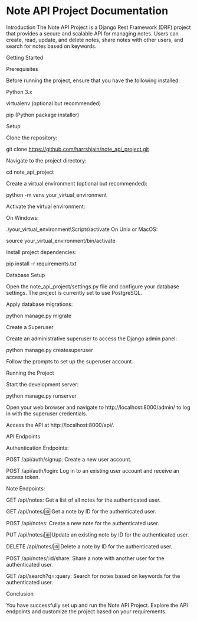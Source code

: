 # Note API Project Documentation
Introduction
The Note API Project is a Django Rest Framework (DRF) project that provides a secure and scalable API for managing notes. Users can create, read, update, and delete notes, share notes with other users, and search for notes based on keywords.

Getting Started

Prerequisites

Before running the project, ensure that you have the following installed:

Python 3.x

virtualenv (optional but recommended)

pip (Python package installer)

Setup

Clone the repository:



git clone https://github.com/harrshjain/note_api_project.git

Navigate to the project directory:

cd note_api_project

Create a virtual environment (optional but recommended):



python -m venv your_virtual_environment

Activate the virtual environment:

On Windows:

.\your_virtual_environment\Scripts\activate
On Unix or MacOS:

source your_virtual_environment/bin/activate

Install project dependencies:



pip install -r requirements.txt

Database Setup

Open the note_api_project/settings.py file and configure your database settings. The project is currently set to use PostgreSQL.

Apply database migrations:

python manage.py migrate

Create a Superuser

Create an administrative superuser to access the Django admin panel:

python manage.py createsuperuser

Follow the prompts to set up the superuser account.

Running the Project

Start the development server:

python manage.py runserver

Open your web browser and navigate to http://localhost:8000/admin/ to log in with the superuser credentials.

Access the API at http://localhost:8000/api/.


API Endpoints

Authentication Endpoints:

POST /api/auth/signup: Create a new user account.

POST /api/auth/login: Log in to an existing user account and receive an access token.

Note Endpoints:

GET /api/notes: Get a list of all notes for the authenticated user.

GET /api/notes/:id: Get a note by ID for the authenticated user.

POST /api/notes: Create a new note for the authenticated user.

PUT /api/notes/:id: Update an existing note by ID for the authenticated user.

DELETE /api/notes/:id: Delete a note by ID for the authenticated user.

POST /api/notes/:id/share: Share a note with another user for the authenticated user.

GET /api/search?q=:query: Search for notes based on keywords for the authenticated user.

Conclusion

You have successfully set up and run the Note API Project. Explore the API endpoints and customize the project based on your requirements.

